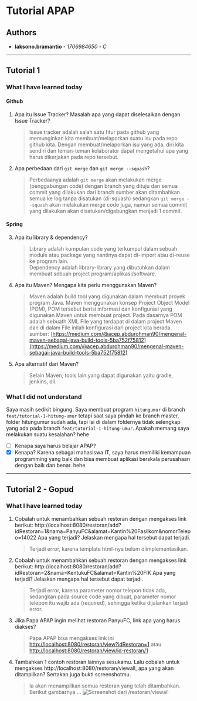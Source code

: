 # Tutorial APAP
## Authors
* **laksono.bramantio** - *1706984650* - *C*

---
## Tutorial 1

### What I have learned today
#### Github
1. Apa itu Issue Tracker? Masalah apa yang dapat diselesaikan dengan Issue Tracker?
    > Issue tracker adalah salah satu fitur pada github yang memunginkan kita 
    membuat/melaporkan suatu isu pada repo github kita. Dengan membuat/melaporkan isu 
    yang ada, diri kita sendiri dan teman-teman kolaborator dapat mengetahui apa yang 
    harus dikerjakan pada repo tersebut.

2. Apa perbedaan dari `git merge` dan `git merge --squash`?
    > Perbedaanya adalah `git merge` akan melakukan merge (penggabungan code) dengan branch 
    yang dituju dan semua commit yang dilakukan dari branch sumber akan ditambahkan 
    semua ke log tanpa disatukan (di-squash) sedangkan `git merge --squash` akan melakukan 
    merge code juga, namun semua commit yang dilakukan akan disatukan/digabungkan 
    menjadi 1 commit.

#### Spring
3. Apa itu library & dependency?
    > Library adalah kumpulan code yang terkumpul dalam sebuah module atau package yang 
    nantinya dapat di-import atau di-reuse ke program lain. <br/>
    Dependency adalah library-library yang dibutuhkan dalam membuat sebuah project 
    program/aplikasi/software.

4. Apa itu Maven? Mengapa kita perlu menggunakan Maven?
    > Maven adalah build tool yang digunakan dalam membuat proyek program Java. Maven menggunakan konsep Project Object Model (POM), POM tersebut berisi informasi dan konfigurasi yang digunakan Maven untuk membuat project. Pada dasarnya POM adalah sebuath XML File yang terdapat di dalam project Maven dan di dalam File inilah konfigurasi dari project kita berada. <br/>
    sumber: [https://medium.com/@acep.abdurohman90/mengenal-maven-sebagai-java-build-tools-5ba752f75812](https://medium.com/@acep.abdurohman90/mengenal-maven-sebagai-java-build-tools-5ba752f75812)

5. Apa alternatif dari Maven?
    > Selain Maven, tools lain yang dapat digunakan yaitu gradle, jenkins, dll. 

### What I did not understand
Saya masih sedikit bingung. Saya membuat program `hitungumur` di branch `feat/tutorial-1-hitung-umur` tetapi saat saya pindah ke branch master, folder hitungumur sudah ada, tapi isi di dalam foldernya tidak selengkap yang ada pada branch `feat/tutorial-1-hitung-umur`. Apakah memang saya melakukan suatu kesalahan? hehe
- [ ] Kenapa saya harus belajar APAP?
- [x] Kenapa?
Karena sebagai mahasiswa IT, saya harus memiliki kemampuan programming yang baik dan bisa 
membuat aplikasi berskala perusahaan dengan baik dan benar. hehe

---
## Tutorial 2 - Gopud

### What I have learned today
1. Cobalah untuk menambahkan sebuah restoran dengan mengakses link berikut: 
http://localhost:8080/restoran/add?idRestoran=1&nama=PanyuFC&alamat=Kantin%20Fasilkom&nomorTelepo=14022 
Apa yang terjadi? Jelaskan mengapa hal tersebut dapat terjadi.
    > Terjadi error, karena template html-nya belum diimplementasikan.

2. Cobalah untuk menambahkan sebuah restoran dengan mengakses link berikut: 
http://localhost:8080/restoran/add?idRestoran=2&nama=KentukuFC&alamat=Kantin%20FIK
Apa yang terjadi? Jelaskan mengapa hal tersebut dapat terjadi.
    > Terjadi error, karena parameter nomor telepon tidak ada, sedangkan pada source code yang dibuat, parameter nomor telepon itu wajib ada (required), sehingga ketika dijalankan terjadi error.

3. Jika Papa APAP ingin melihat restoran PanyuFC, link apa yang harus diakses?
    > Papa APAP bisa mengakses link ini [http://localhost:8080/restoran/view?idRestoran=1](http://localhost:8080/restoran/view?idRestoran=1) atau [http://localhost:8080/restoran/view/id-restoran/1](http://localhost:8080/restoran/view/id-restoran/1)

4. Tambahkan 1 contoh restoran lainnya sesukamu. Lalu cobalah untuk mengakses http://localhost:8080/restoran/viewall, apa yang akan ditampilkan? Sertakan juga bukti screenshotmu.
    > Ia akan menampilkan semua restoran yang telah ditambahkan. Berikut gambarnya ... ![Screenshot dari /restoran/viewall](https://i.ibb.co/LZnL4Zs/image.png)